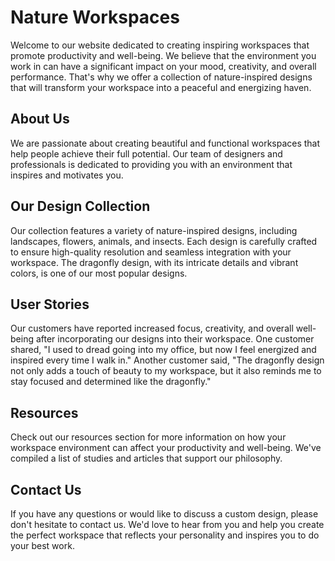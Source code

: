 <!--font:Montserrat-->

# Nature Workspaces

Welcome to our website dedicated to creating inspiring workspaces that promote productivity and well-being. We believe that the environment you work in can have a significant impact on your mood, creativity, and overall performance. That's why we offer a collection of nature-inspired designs that will transform your workspace into a peaceful and energizing haven.

## About Us
We are passionate about creating beautiful and functional workspaces that help people achieve their full potential. Our team of designers and professionals is dedicated to providing you with an environment that inspires and motivates you.

## Our Design Collection
Our collection features a variety of nature-inspired designs, including landscapes, flowers, animals, and insects. Each design is carefully crafted to ensure high-quality resolution and seamless integration with your workspace. The dragonfly design, with its intricate details and vibrant colors, is one of our most popular designs.

## User Stories
Our customers have reported increased focus, creativity, and overall well-being after incorporating our designs into their workspace. One customer shared, "I used to dread going into my office, but now I feel energized and inspired every time I walk in." Another customer said, "The dragonfly design not only adds a touch of beauty to my workspace, but it also reminds me to stay focused and determined like the dragonfly."

## Resources
Check out our resources section for more information on how your workspace environment can affect your productivity and well-being. We've compiled a list of studies and articles that support our philosophy.

## Contact Us
If you have any questions or would like to discuss a custom design, please don't hesitate to contact us. We'd love to hear from you and help you create the perfect workspace that reflects your personality and inspires you to do your best work.

<!--

Write me content for website with wallpaper which alt text is:

"A close-up of a dragonfly on a leaf"

The name/title of the page should not be 1:1 copy of the alt text but rather a real content of the website which is using this wallpaper.

- Use markdown format 
- Start with heading
- Heading should be short and concise
- The content should look like a real website 
- The website should not be about the wallpaper, wallpaper is just a related background
- Heading should be contain work "wallpaper" or "background"
- Include real sections like references, contact, user stories, etc. use things relevant to the page purpose.
- Feel free to use structure like headings, bullets, numbering, blockquotes, paragraphs, horizontal lines, etc.
- You can use formatting like bold or _italic_
- You can include UTF-8 emojis
- Links should be only #hash anchors (and you can refer to the document itself)
- Do not include images


---


# Nature-inspired Wallpaper for a Relaxing Workspace

Welcome to our website dedicated to creating a peaceful and inspiring workspace. Our collection of nature-inspired wallpapers is perfect for those who want to bring a touch of the outdoors inside their office or home. 

## About Us
We are a team of designers and professionals who believe that a well-designed workspace can significantly improve productivity, creativity, and overall well-being. Our mission is to create beautiful and functional spaces that inspire and motivate people to do their best work.

## Our Wallpaper Collection
Our wallpaper collection features a variety of nature-inspired designs, including landscapes, flowers, animals, and insects. The close-up of a dragonfly on a leaf is one of our most popular designs, capturing the beauty and intricacy of nature. Each wallpaper is carefully crafted to ensure high-quality resolution and seamless installation.

## User Stories
Our customers have reported increased focus and productivity after installing our wallpapers in their workspace. One customer shared, "I used to dread going into my office, but now I feel energized and inspired every time I walk in." Another customer said, "The dragonfly wallpaper is not only beautiful, but it also reminds me to stay focused and determined like the dragonfly."

## References
Check out our references section for more information on how a well-designed workspace can improve your productivity and well-being. We've compiled a list of studies and articles that support our philosophy.

## Contact Us
If you have any questions about our wallpaper collection or would like to discuss a custom design, please don't hesitate to contact us. We'd love to hear from you and help you create the perfect workspace.


---


Heading should not include word "wallpaper". The website should not be about the wallpaper itself, wallpaper is just a related background, rewrite whole content.


---


# Bring Nature into Your Workspace with Our Inspiring Designs

Welcome to our website dedicated to creating inspiring workspaces that promote productivity and well-being. We believe that the environment you work in can have a significant impact on your mood, creativity, and overall performance. That's why we offer a collection of nature-inspired designs that will transform your workspace into a peaceful and energizing haven.

## About Us
We are a team of designers and professionals who are passionate about creating beautiful and functional workspaces. Our mission is to help people achieve their full potential by providing them with an environment that inspires and motivates them.

## Our Design Collection
Our collection features a variety of nature-inspired designs, including landscapes, flowers, animals, and insects. Each design is carefully crafted to ensure high-quality resolution and seamless integration with your workspace. The close-up of a dragonfly on a leaf is one of our most popular designs, capturing the beauty and intricacy of nature.

## User Stories
Our customers have reported increased focus, creativity, and overall well-being after incorporating our designs into their workspace. One customer shared, "I used to dread going into my office, but now I feel energized and inspired every time I walk in." Another customer said, "The dragonfly design not only adds a touch of beauty to my workspace, but it also reminds me to stay focused and determined like the dragonfly."

## Resources
Check out our resources section for more information on how your workspace environment can affect your productivity and well-being. We've compiled a list of studies and articles that support our philosophy.

## Contact Us
If you have any questions or would like to discuss a custom design, please don't hesitate to contact us. We'd love to hear from you and help you create the perfect workspace that reflects your personality and inspires you to do your best work.


---


Heading is too long, rewrite whole content.


---


# Nature-Inspired Designs for Your Productive Workspace

Welcome to our website dedicated to creating inspiring workspaces that promote productivity and well-being. We believe that the environment you work in can have a significant impact on your mood, creativity, and overall performance. That's why we offer a collection of nature-inspired designs that will transform your workspace into a peaceful and energizing haven.

## About Us
We are a team of designers and professionals who are passionate about creating beautiful and functional workspaces. Our mission is to help people achieve their full potential by providing them with an environment that inspires and motivates them.

## Our Design Collection
Our collection features a variety of nature-inspired designs, including landscapes, flowers, animals, and insects. Each design is carefully crafted to ensure high-quality resolution and seamless integration with your workspace. The dragonfly design, with its intricate details and vibrant colors, is one of our most popular designs.

## User Stories
Our customers have reported increased focus, creativity, and overall well-being after incorporating our designs into their workspace. One customer shared, "I used to dread going into my office, but now I feel energized and inspired every time I walk in." Another customer said, "The dragonfly design not only adds a touch of beauty to my workspace, but it also reminds me to stay focused and determined like the dragonfly."

## Resources
Check out our resources section for more information on how your workspace environment can affect your productivity and well-being. We've compiled a list of studies and articles that support our philosophy.

## Contact Us
If you have any questions or would like to discuss a custom design, please don't hesitate to contact us. We'd love to hear from you and help you create the perfect workspace that reflects your personality and inspires you to do your best work.


---


Heading is too long, rewrite whole content.


---


# Nature-Inspired Designs for Your Productive Workspace

Welcome to our website dedicated to creating inspiring workspaces that promote productivity and well-being. We believe that the environment you work in can have a significant impact on your mood, creativity, and overall performance. That's why we offer a collection of nature-inspired designs that will transform your workspace into a peaceful and energizing haven.

## About Us
We are passionate about creating beautiful and functional workspaces that help people achieve their full potential. Our team of designers and professionals is dedicated to providing you with an environment that inspires and motivates you.

## Our Design Collection
Our collection features a variety of nature-inspired designs, including landscapes, flowers, animals, and insects. Each design is carefully crafted to ensure high-quality resolution and seamless integration with your workspace. The dragonfly design, with its intricate details and vibrant colors, is one of our most popular designs.

## User Stories
Our customers have reported increased focus, creativity, and overall well-being after incorporating our designs into their workspace. One customer shared, "I used to dread going into my office, but now I feel energized and inspired every time I walk in." Another customer said, "The dragonfly design not only adds a touch of beauty to my workspace, but it also reminds me to stay focused and determined like the dragonfly."

## Resources
Check out our resources section for more information on how your workspace environment can affect your productivity and well-being. We've compiled a list of studies and articles that support our philosophy.

## Contact Us
If you have any questions or would like to discuss a custom design, please don't hesitate to contact us. We'd love to hear from you and help you create the perfect workspace that reflects your personality and inspires you to do your best work.


---


Write me a Google font which is best fitting for the website.

Pick from the list:
- Playfair Display
- Lobster
- Open Sans
- Orbitron
- Poppins
- Lato
- Futura
- Dancing Script
- Exo 2
- IBM Plex Sans
- Roboto
- Barlow Condensed
- Raleway
- Montserrat
- Great Vibes
- Alegreya
- Inter


Write just the font name nothing else.


---


Montserrat

-->
